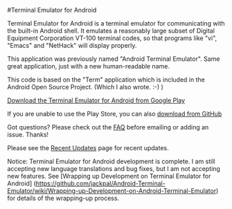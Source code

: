 #Terminal Emulator for Android

Terminal Emulator for Android is a terminal emulator for communicating with the built-in Android shell.
It emulates a reasonably large subset of Digital Equipment Corporation VT-100 terminal codes, so
that programs like "vi", "Emacs" and "NetHack" will display properly.

This application was previously named "Android Terminal Emulator". Same great
application, just with a new human-readable name.

This code is based on the "Term" application which is included in the Android Open Source Project. (Which I also wrote. :-) )

[Download the Terminal Emulator for Android from Google Play](https://play.google.com/store/apps/details?id=jackpal.androidterm)

If you are unable to use the Play Store, you can also
[download from GitHub](http://jackpal.github.com/Android-Terminal-Emulator/downloads/Term.apk)


Got questions? Please check out the
[FAQ](http://github.com/jackpal/Android-Terminal-Emulator/wiki/Frequently-Asked-Questions)
before emailing or adding an issue. Thanks!

Please see the
[Recent Updates](http://github.com/jackpal/Android-Terminal-Emulator/wiki/Recent-Updates)
page for recent updates.

Notice: Terminal Emulator for Android development is complete. I am still accepting new language translations and bug fixes, but I am not accepting new features. See [Wrapping up Development on Terminal Emulator for Android]
(https://github.com/jackpal/Android-Terminal-Emulator/wiki/Wrapping-up-Development-on-Android-Terminal-Emulator)
for details of the wrapping-up process.
